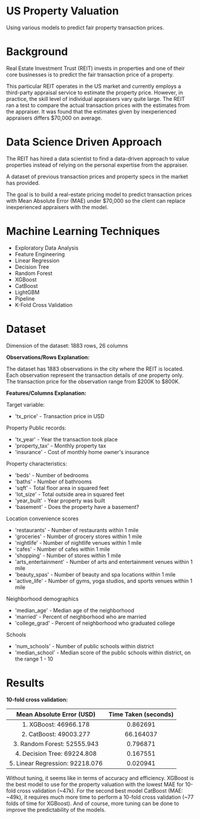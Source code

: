 # US Property Valuation
Using various models to predict fair property transaction prices. 

# Background
Real Estate Investment Trust (REIT) invests in properties and one of their core businesses is to predict the fair transaction price of a property.

This particular REIT operates in the US market and currently employs a third-party appraisal service to estimate the property price. However, in practice, the skill level of individual appraisers vary quite large. The REIT ran a test to compare the actual transaction prices with the estimates from the appraiser. It was found that the estimates given by inexperienced appraisers differs $70,000 on average.

# Data Science Driven Approach
The REIT has hired a data scientist to find a data-driven approach to value properties instead of relying on the personal expertise from the appraiser. 

A dataset of previous transaction prices and property specs in the market has provided.

The goal is to build a real-estate pricing model to predict transaction prices with Mean Absolute Error (MAE) under $70,000 so the client can replace inexperienced appraisers with the model.

# Machine Learning Techniques

- Exploratory Data Analysis
- Feature Engineering 
- Linear Regression
- Decision Tree
- Random Forest 
- XGBoost
- CatBoost
- LightGBM
- Pipeline
- K-Fold Cross Validation

# Dataset
Dimension of the dataset: 1883 rows, 26 columns

**Observations/Rows Explanation:**
 
The dataset has 1883 observations in the city where the REIT is located. Each observation represent the transaction details of one property only. The transaction price for the observation range from $200K to $800K.

**Features/Columns Explanation:**

Target variable:

- 'tx_price' - Transaction price in USD

Property Public records:

- 'tx_year' - Year the transaction took place 
- 'property_tax' - Monthly property tax 
- 'insurance' - Cost of monthly home owner's insurance

Property characteristics: 

- 'beds' - Number of bedrooms 
- 'baths' - Number of bathrooms 
- 'sqft' - Total floor area in squared feet 
- 'lot_size' - Total outside area in squared feet
- 'year_built' - Year property was built 
- 'basement' - Does the property have a basement? 

Location convenience scores 

- 'restaurants' - Number of restaurants within 1 mile 
- 'groceries' - Number of grocery stores within 1 mile 
- 'nightlife' - Number of nightlife venues within 1 mile 
- 'cafes' - Number of cafes within 1 mile 
- 'shopping' - Number of stores within 1 mile 
- 'arts_entertainment' - Number of arts and entertainment venues within 1 mile 
- 'beauty_spas' - Number of beauty and spa locations within 1 mile 
- 'active_life' - Number of gyms, yoga studios, and sports venues within 1 mile 

Neighborhood demographics 

- 'median_age' - Median age of the neighborhood 
- 'married' - Percent of neighborhood who are married 
- 'college_grad' - Percent of neighborhood who graduated college 

Schools 

- 'num_schools' - Number of public schools within district 
- 'median_school' - Median score of the public schools within district, on the range 1 - 10

# Results
**10-fold cross validation:**

| **Mean Absolute Error (USD)** | **Time Taken (seconds)** |
|:---:|:---:|
|1. XGBoost: 46966.178 | 0.862691 |
|2. CatBoost: 49003.277 | 66.164037 |
|3. Random Forest: 52555.943 | 0.796871 |
|4. Decision Tree: 69224.808 | 0.167551 |
|5. Linear Regression: 92218.076 | 0.020941 |

Without tuning, it seems like in terms of accuracy and efficiency. XGBoost is the best model to use for the property valuation with the lowest MAE for 10-fold cross validation (~47k). For the second best model CatBoost (MAE: ~49k), it requires much more time to perform a 10-fold cross validation (~77 folds of time for XGBoost). And of course, more tuning can be done to improve the predictability of the models.
